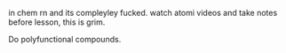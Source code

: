 in chem rn and its compleyley fucked. watch atomi videos and take notes before lesson, this is grim.

Do polyfunctional compounds.